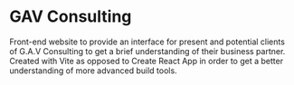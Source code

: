 # GAV Consulting
Front-end website to provide an interface for present and potential clients of G.A.V Consulting to get a brief understanding of their business partner.
Created with Vite as opposed to Create React App in order to get a better understanding of more advanced build tools.
